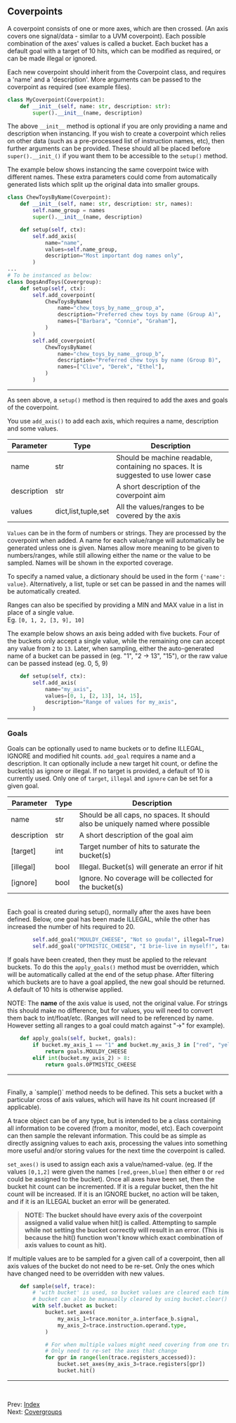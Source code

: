 <!--
  ~ SPDX-License-Identifier: MIT
  ~ Copyright (c) 2023-2024 Vypercore. All Rights Reserved
  -->

## Coverpoints

A coverpoint consists of one or more axes, which are then crossed. (An axis covers one signal/data - similar to a UVM coverpoint). Each possible combination of the axes' values is called a bucket. Each bucket has a default goal with a target of 10 hits, which can be modified as required, or can be made illegal or ignored.

Each new coverpoint should inherit from the Coverpoint class, and requires a 'name' and a 'description'. More arguments can be passed to the coverpoint as required (see example files).

``` Python
class MyCoverpoint(Coverpoint):
    def __init__(self, name: str, description: str):
        super().__init__(name, description)
```

The above `__init__` method is optional if you are only providing a name and description when instancing. If you wish to create a coverpoint which relies on other data (such as a pre-processed list of instruction names, etc), then further arguments can be provided. These should all be placed before `super().__init_()` if you want them to be accessible to the `setup()` method.

The example below shows instancing the same coverpoint twice with different names. These extra parameters could come from automatically generated lists which split up the original data into smaller groups.
```Python
class ChewToysByName(Coverpoint):
    def __init__(self, name: str, description: str, names):
        self.name_group = names
        super().__init__(name, description)

    def setup(self, ctx):
        self.add_axis(
            name="name",
            values=self.name_group,
            description="Most important dog names only",
        )
...
# To be instanced as below:
class DogsAndToys(Covergroup):
    def setup(self, ctx):
        self.add_coverpoint(
            ChewToysByName(
                name="chew_toys_by_name__group_a",
                description="Preferred chew toys by name (Group A)",
                names=["Barbara", "Connie", "Graham"],
            )
        )
        self.add_coverpoint(
            ChewToysByName(
                name="chew_toys_by_name__group_b",
                description="Preferred chew toys by name (Group B)",
                names=["Clive", "Derek", "Ethel"],
            )
        )
```
---
As seen above, a `setup()` method is then required to add the axes and goals of the coverpoint.

You use `add_axis()` to add each axis, which requires a name, description and some values.

| Parameter | Type | Description |
| --- | ---| ---|
| name | str | Should be machine readable, containing no spaces. It is suggested to use lower case |
| description | str | A short description of the coverpoint aim |
| values | dict,list,tuple,set | All the values/ranges to be covered by the axis |

`Values` can be in the form of numbers or strings. They are processed by the coverpoint when added. A name for each value/range will automatically be generated unless one is given. Names allow more meaning to be given to numbers/ranges, while still allowing either the name or the value to be sampled. Names will be shown in the exported coverage.

To specify a named value, a dictionary should be used in the form `{'name': value}`. Alternatively, a list, tuple or set can be passed in and the names will be automatically created.
<br>

Ranges can also be specified by providing a MIN and MAX value in a list in place of a single value.<br>
Eg. `[0, 1, 2, [3, 9], 10]`

The example below shows an axis being added with five buckets. Four of the buckets only accept a single value, while the remaining one can accept any value from `2` to `13`. Later, when sampling, either the auto-generated name of a bucket can be passed in (eg. "1", "2 -> 13", "15"), or the raw value can be passed instead (eg. 0, 5, 9)

``` Python
    def setup(self, ctx):
        self.add_axis(
            name="my_axis",
            values=[0, 1, [2, 13], 14, 15],
            description="Range of values for my_axis",
        )
```
----

### Goals
Goals can be optionally used to name buckets or to define ILLEGAL, IGNORE and modified hit counts. `add_goal` requires a name and a description. It can optionally include a new target hit count, or define the bucket(s) as ignore or illegal. If no target is provided, a default of 10 is currently used. Only one of `target`, `illegal` and `ignore` can be set for a given goal.

| Parameter | Type | Description |
| --- | --- | ---|
| name | str | Should be all caps, no spaces. It should also be uniquely named where possible |
| description | str | A short description of the goal aim |
| \[target\] | int | Target number of hits to saturate the bucket(s) |
| \[illegal\] | bool | Illegal. Bucket(s) will generate an error if hit |
| \[ignore\] | bool | Ignore. No coverage will be collected for the bucket(s) |

<br>
Each goal is created during setup(), normally after the axes have been defined. Below, one goal has been made ILLEGAL, while the other has increased the number of hits required to 20.

<br>

``` Python
        self.add_goal("MOULDY_CHEESE", "Not so gouda!", illegal=True)
        self.add_goal("OPTMISTIC_CHEESE", "I brie-live in myself!", target=20)
```

If goals have been created, then they must be applied to the relevant buckets. To do this the `apply_goals()` method must be overridden, which will be automatically called at the end of the setup phase. After filtering which buckets are to have a goal applied, the new goal should be returned. A default of 10 hits is otherwise applied.
<br>

NOTE: The **name** of the axis value is used, not the original value. For strings this should make no difference, but for values, you will need to convert them back to int/float/etc. (Ranges will need to be referenced by name. However setting all ranges to a goal could match against "->" for example).

``` Python
    def apply_goals(self, bucket, goals):
        if bucket.my_axis_1 == "1" and bucket.my_axis_3 in ["red", "yellow"]:
            return goals.MOULDY_CHEESE
        elif int(bucket.my_axis_2) > 8:
            return goals.OPTMISTIC_CHEESE
```
---
<br>
Finally, a `sample()` method needs to be defined. This sets a bucket with a particular cross of axis values, which will have its hit count increased (if applicable).

<br>

A trace object can be of any type, but is intended to be a class containing all information to be covered (from a monitor, model, etc). Each coverpoint can then sample the relevant information. This could be as simple as directly assigning values to each axis, processing the values into something more useful and/or storing values for the next time the coverpoint is called.

`set_axes()` is used to assign each axis a value/named-value. (eg. If the values `[0,1,2]` were given the names `[red,green,blue]` then either `0` or `red` could be assigned to the bucket). Once all axes have been set, then the bucket hit count can be incremented. If it is a regular bucket, then the hit count will be increased. If it is an IGNORE bucket, no action will be taken, and if it is an ILLEGAL bucket an error will be generated.

> **NOTE: The bucket should have every axis of the coverpoint assigned a valid value when hit() is called. Attempting to sample while not setting the bucket correctly will result in an error. (This is because the hit() function won't know which exact combination of axis values to count as hit).**

If multiple values are to be sampled for a given call of a coverpoint, then all axis values of the bucket do not need to be re-set. Only the ones which have changed need to be overridden with new values.

``` Python
    def sample(self, trace):
        # 'with bucket' is used, so bucket values are cleared each time.
        # bucket can also be manaually cleared by using bucket.clear()
        with self.bucket as bucket:
            bucket.set_axes(
                my_axis_1=trace.monitor_a.interface_b.signal,
                my_axis_2=trace.instruction.operand.type,
            )

            # For when multiple values might need covering from one trace
            # Only need to re-set the axes that change
            for gpr in range(len(trace.registers_accessed)):
                bucket.set_axes(my_axis_3=trace.registers[gpr])
                bucket.hit()
```
---
<br>

Prev: [Index](index.md)
<br>
Next: [Covergroups](covergroups.md)

